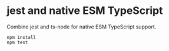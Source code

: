 # jest and native ESM TypeScript

Combine jest and ts-node for native ESM TypeScript support.

```shell
npm install
npm test
```
